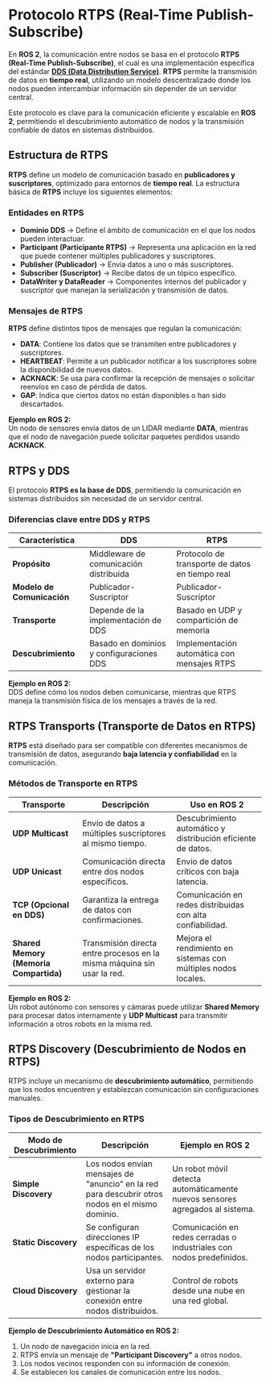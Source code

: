 # Protocolo RTPS (Real-Time Publish-Subscribe)

En **ROS 2**, la comunicación entre nodos se basa en el protocolo **RTPS (Real-Time Publish-Subscribe)**, el cual es una implementación específica del estándar [**DDS (Data Distribution Service)**](DDS.md). **RTPS** permite la transmisión de datos en **tiempo real**, utilizando un modelo descentralizado donde los nodos pueden intercambiar información sin depender de un servidor central.  

Este protocolo es clave para la comunicación eficiente y escalable en **ROS 2**, permitiendo el descubrimiento automático de nodos y la transmisión confiable de datos en sistemas distribuidos.  

## Estructura de RTPS

**RTPS** define un modelo de comunicación basado en **publicadores y suscriptores**, optimizado para entornos de **tiempo real**. La estructura básica de **RTPS** incluye los siguientes elementos:  

### Entidades en RTPS

- **Dominio DDS** → Define el ámbito de comunicación en el que los nodos pueden interactuar.  
- **Participant (Participante RTPS)** → Representa una aplicación en la red que puede contener múltiples publicadores y suscriptores.  
- **Publisher (Publicador)** → Envia datos a uno o más suscriptores.  
- **Subscriber (Suscriptor)** → Recibe datos de un tópico específico.  
- **DataWriter y DataReader** → Componentes internos del publicador y suscriptor que manejan la serialización y transmisión de datos.  

### Mensajes de RTPS

**RTPS** define distintos tipos de mensajes que regulan la comunicación:  

- **DATA**: Contiene los datos que se transmiten entre publicadores y suscriptores.  
- **HEARTBEAT**: Permite a un publicador notificar a los suscriptores sobre la disponibilidad de nuevos datos.  
- **ACKNACK**: Se usa para confirmar la recepción de mensajes o solicitar reenvíos en caso de pérdida de datos.  
- **GAP**: Indica que ciertos datos no están disponibles o han sido descartados.  

**Ejemplo en ROS 2:**  
Un nodo de sensores envía datos de un LIDAR mediante **DATA**, mientras que el nodo de navegación puede solicitar paquetes perdidos usando **ACKNACK**.  

## RTPS y DDS

El protocolo **RTPS es la base de DDS**, permitiendo la comunicación en sistemas distribuidos sin necesidad de un servidor central.  

### Diferencias clave entre DDS y RTPS

| **Característica** | **DDS** | **RTPS** |
|------------------|--------|--------|
| **Propósito** | Middleware de comunicación distribuida | Protocolo de transporte de datos en tiempo real |
| **Modelo de Comunicación** | Publicador-Suscriptor | Publicador-Suscriptor |
| **Transporte** | Depende de la implementación de DDS | Basado en UDP y compartición de memoria |
| **Descubrimiento** | Basado en dominios y configuraciones DDS | Implementación automática con mensajes RTPS |

**Ejemplo en ROS 2:**  
DDS define cómo los nodos deben comunicarse, mientras que RTPS maneja la transmisión física de los mensajes a través de la red.  

## RTPS Transports (Transporte de Datos en RTPS)

**RTPS** está diseñado para ser compatible con diferentes mecanismos de transmisión de datos, asegurando **baja latencia y confiabilidad** en la comunicación.  

### Métodos de Transporte en RTPS

| **Transporte** | **Descripción** | **Uso en ROS 2** |
|--------------|---------------|------------------|
| **UDP Multicast** | Envío de datos a múltiples suscriptores al mismo tiempo. | Descubrimiento automático y distribución eficiente de datos. |
| **UDP Unicast** | Comunicación directa entre dos nodos específicos. | Envío de datos críticos con baja latencia. |
| **TCP (Opcional en DDS)** | Garantiza la entrega de datos con confirmaciones. | Comunicación en redes distribuidas con alta confiabilidad. |
| **Shared Memory (Memoria Compartida)** | Transmisión directa entre procesos en la misma máquina sin usar la red. | Mejora el rendimiento en sistemas con múltiples nodos locales. |

**Ejemplo en ROS 2:**  
Un robot autónomo con sensores y cámaras puede utilizar **Shared Memory** para procesar datos internamente y **UDP Multicast** para transmitir información a otros robots en la misma red.  

## RTPS Discovery (Descubrimiento de Nodos en RTPS)

RTPS incluye un mecanismo de **descubrimiento automático**, permitiendo que los nodos encuentren y establezcan comunicación sin configuraciones manuales.  

### Tipos de Descubrimiento en RTPS

| **Modo de Descubrimiento** | **Descripción** | **Ejemplo en ROS 2** |
|---------------------------|---------------|------------------|
| **Simple Discovery** | Los nodos envían mensajes de "anuncio" en la red para descubrir otros nodos en el mismo dominio. | Un robot móvil detecta automáticamente nuevos sensores agregados al sistema. |
| **Static Discovery** | Se configuran direcciones IP específicas de los nodos participantes. | Comunicación en redes cerradas o industriales con nodos predefinidos. |
| **Cloud Discovery** | Usa un servidor externo para gestionar la conexión entre nodos distribuidos. | Control de robots desde una nube en una red global. |

**Ejemplo de Descubrimiento Automático en ROS 2:**  
1. Un nodo de navegación inicia en la red.  
1. RTPS envía un mensaje de **"Participant Discovery"** a otros nodos.  
1. Los nodos vecinos responden con su información de conexión.  
1. Se establecen los canales de comunicación entre los nodos.  

